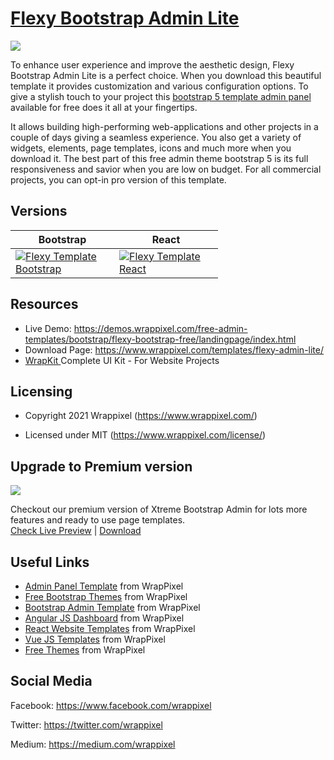 <!-- # flexy-bootstrap-lite-- >
<!-- Heading of Template -->
<h1>
  <a href="https://www.wrappixel.com/templates/flexy-admin-lite/">Flexy Bootstrap Admin Lite</a>
</h1>

<!-- Main image of Template -->
<a target="_blank" href="https://www.wrappixel.com/wp-content/uploads/2021/05/flexy-free.jpg">
  <img src="https://www.wrappixel.com/wp-content/uploads/2021/05/flexy-free.jpg" />
</a>

<!-- Description of Template -->
<p>
 To enhance user experience and improve the aesthetic design, Flexy Bootstrap Admin Lite is a perfect choice. When you download this beautiful template it provides customization and various configuration options. To give a stylish touch to your project this <a href="https://www.wrappixel.com/templates/category/bootstrap-admin-templates/">bootstrap 5 template admin panel</a> available for free does it all at your fingertips.
</p>
<p>
  It allows building high-performing web-applications and other projects in a couple of days giving a seamless experience. You also get a variety of widgets, elements, page templates, icons and much more when you download it. The best part of this free admin theme bootstrap 5 is its full responsiveness and savior when you are low on budget. For all commercial projects, you can opt-in pro version of this template.
 </p>

<!-- <h4><a href="https://wrappixel.com/demos/free-admin-templates/xtreme-admin-lite/xtreme-html/ltr/index.html">Free Version Demo Link</a></h4> -->

<!-- ## Pro Version -->

<!-- <a href="https://www.wrappixel.com/templates/xtremeadmin/"><img src="https://www.wrappixel.com/wp-content/uploads/2019/01/xtreme-admin-bootstrap-nw-1.jpg"/></a><br/>
<h4><a href="https://www.wrappixel.com/demos/admin-templates/xtreme-admin/html/ltr/index.html">Demo</a></h4> -->

<!-- Versions of Template -->
<h2><a id="user-content-versions" class="anchor" aria-hidden="true" href="#versions"></a>Versions</h2>
<table>
<thead>
<tr>
<th>Bootstrap</th>
<th>React</th>
</tr>
</thead>
<tbody>
<tr>
<td>
  <a href="https://www.wrappixel.com/templates/flexy-bootstrap-admin-template/" rel="nofollow" width="150px">
    <img src="https://www.wrappixel.com/wp-content/uploads/edd/2021/05/flexy.jpg" alt="Flexy Template  Bootstrap" style="max-width:150px;">
  </a>
</td>
<td>
  <a href="https://www.wrappixel.com/templates/flexy-react-material-dashboard-admin/" rel="nofollow" width="150px">
    <img src="https://www.wrappixel.com/wp-content/uploads/edd/2021/07/flexy-react-admin.jpg" alt="Flexy Template  React" style="max-width:150px;">
  </a>
</td>
</tr>
</tbody>
</table>

<!-- Resources of Template -->
<h2>Resources</h2>
<ul>
<li>  
  Live Demo: <a href="https://demos.wrappixel.com/free-admin-templates/bootstrap/flexy-bootstrap-free/landingpage/index.html" rel="nofollow">https://demos.wrappixel.com/free-admin-templates/bootstrap/flexy-bootstrap-free/landingpage/index.html</a>
</li>
<li>
    Download Page: <a href="https://www.wrappixel.com/templates/xtreme-admin-lite/" rel="nofollow">
  https://www.wrappixel.com/templates/flexy-admin-lite/</a>
</li>
<li>
    <a href="https://www.wrappixel.com/templates/wrapkit/#demos" rel="nofollow">WrapKit </a>Complete UI Kit - For Website Projects
</li>
</ul>

<!-- Licensing of Template -->
<h2>Licensing</h2>
<ul>
  <li>
    <p>Copyright 2021 Wrappixel (<a href="https://www.wrappixel.com/" rel="nofollow">https://www.wrappixel.com/</a>)</p>
  </li>
  <li>
    <p>Licensed under MIT (<a href="https://www.wrappixel.com/license/">https://www.wrappixel.com/license/</a>)</p>
  </li>
</ul>


<!-- Upgrade to Premium version of Template -->
<h2>Upgrade to Premium version</h2>
<a target="_blank" href="https://www.wrappixel.com/templates/flexy-bootstrap-admin-template/">
  <img src="https://www.wrappixel.com/wp-content/uploads/edd/2021/05/flexy.jpg" />
</a>
<p>
   Checkout our premium version of Xtreme Bootstrap Admin for lots more features and ready to use page templates.<br>
   <a href="https://demos.wrappixel.com/premium-admin-templates/bootstrap/flexy-bootstrap/package/html/main/index.html">Check Live Preview</a> | <a href="https://www.wrappixel.com/templates/flexy-bootstrap-admin-template/">Download</a>
</p>

<!-- Useful Links of Template -->
<h2>Useful Links</h2>
<ul>
<li><a href="https://www.wrappixel.com/templates/category/admin-template/">Admin Panel Template</a> from WrapPixel</li>
<li><a href="https://www.wrappixel.com/">Free Bootstrap Themes</a> from WrapPixel</li>
<li><a href="https://www.wrappixel.com/templates/category/bootstrap-admin-templates/">Bootstrap Admin Template</a> from WrapPixel</li>
<li><a href="https://www.wrappixel.com/templates/category/angular-templates/">Angular JS Dashboard</a> from WrapPixel</li>
<li><a href="https://www.wrappixel.com/templates/category/react-templates/">React Website Templates</a> from WrapPixel</li>
<li><a href="https://www.wrappixel.com/templates/category/vuejs-templates/">Vue JS Templates</a> from WrapPixel</li>
<li><a href="https://www.wrappixel.com/templates/category/free-templates/">Free Themes</a> from WrapPixel</li>
</ul>

<!-- Social Media of Wrappixel -->
<h2>Social Media</h2>
<p>Facebook: <a href="https://www.facebook.com/wrappixel">https://www.facebook.com/wrappixel</a></p>
<p>Twitter: <a href="https://twitter.com/wrappixel">https://twitter.com/wrappixel</a></p>
<p>Medium: <a href="https://medium.com/wrappixel">https://medium.com/wrappixel</a></p>
